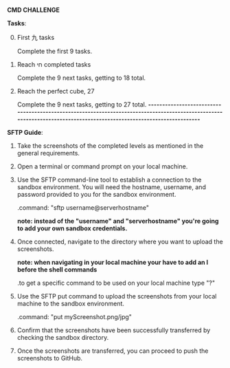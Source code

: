 **CMD CHALLENGE**

**Tasks**:

0. First 九 tasks

	Complete the first 9 tasks.

1. Reach חי completed tasks

	Complete the 9 next tasks, getting to 18 total.

2. Reach the perfect cube, 27

	Complete the 9 next tasks, getting to 27 total.
**--------------------------------------------------------------------------------------------------------------------------------------------------------------------**

**SFTP Guide**:

1. Take the screenshots of the completed levels as mentioned in the general requirements.

2. Open a terminal or command prompt on your local machine.

3. Use the SFTP command-line tool to establish a connection to the sandbox environment. You will need the hostname, username, and password provided to you for the sandbox environment.

	 .command: "sftp username@serverhostname"

	 **note: instead of the "username" and "serverhostname" you're going to add your own sandbox credentials.**

4. Once connected, navigate to the directory where you want to upload the screenshots.

	 **note: when navigating in your local machine your have to add an l before the shell commands**

	 .to get a specific command to be used on your local machine type "?"

5. Use the SFTP put command to upload the screenshots from your local machine to the sandbox environment.

	 .command: "put myScreenshot.png/jpg"

6. Confirm that the screenshots have been successfully transferred by checking the sandbox directory.

7. Once the screenshots are transferred, you can proceed to push the screenshots to GitHub.

